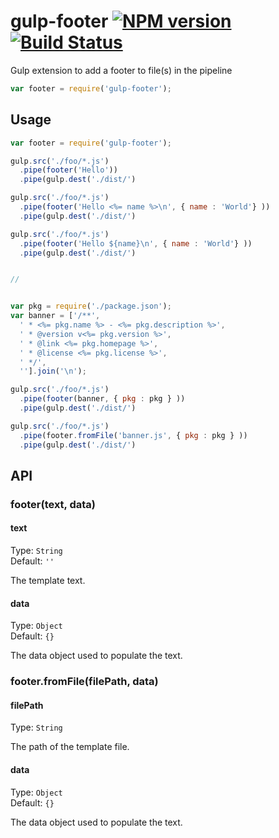 # gulp-footer [![NPM version](https://badge.fury.io/js/gulp-footer.png)](http://badge.fury.io/js/gulp-footer) [![Build Status](https://travis-ci.org/godaddy/gulp-footer.png)](https://travis-ci.org/godaddy/gulp-footer)

Gulp extension to add a footer to file(s) in the pipeline

```javascript
var footer = require('gulp-footer');
```

## Usage

```javascript
var footer = require('gulp-footer');

gulp.src('./foo/*.js')
  .pipe(footer('Hello'))
  .pipe(gulp.dest('./dist/')

gulp.src('./foo/*.js')
  .pipe(footer('Hello <%= name %>\n', { name : 'World'} ))
  .pipe(gulp.dest('./dist/')

gulp.src('./foo/*.js')
  .pipe(footer('Hello ${name}\n', { name : 'World'} ))
  .pipe(gulp.dest('./dist/')


//


var pkg = require('./package.json');
var banner = ['/**',
  ' * <%= pkg.name %> - <%= pkg.description %>',
  ' * @version v<%= pkg.version %>',
  ' * @link <%= pkg.homepage %>',
  ' * @license <%= pkg.license %>',
  ' */',
  ''].join('\n');

gulp.src('./foo/*.js')
  .pipe(footer(banner, { pkg : pkg } ))
  .pipe(gulp.dest('./dist/')

gulp.src('./foo/*.js')
  .pipe(footer.fromFile('banner.js', { pkg : pkg } ))
  .pipe(gulp.dest('./dist/')
```

## API

### footer(text, data)

#### text

Type: `String`  
Default: `''`  

The template text.


#### data

Type: `Object`  
Default: `{}`  

The data object used to populate the text.


### footer.fromFile(filePath, data)

#### filePath

Type: `String`  

The path of the template file.


#### data

Type: `Object`  
Default: `{}`  

The data object used to populate the text.
